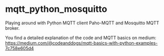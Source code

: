 # mqtt_python_mosquitto
Playing around with Python MQTT client Paho-MQTT and Mosquitto MQTT broker.

You find a detailed explanation of the code and MQTT basics on medium:
https://medium.com/@codeanddogs/mqtt-basics-with-python-examples-7c758e605d4


